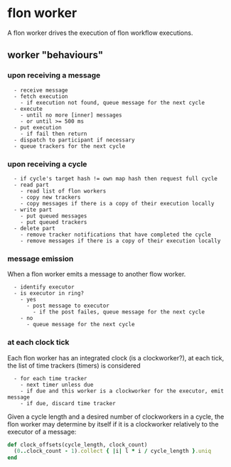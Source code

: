 
# flon worker

A flon worker drives the execution of flon workflow executions.

## worker "behaviours"

### upon receiving a message

```
  - receive message
  - fetch execution
    - if execution not found, queue message for the next cycle
  - execute
    - until no more [inner] messages
    - or until >= 500 ms
  - put execution
    - if fail then return
  - dispatch to participant if necessary
  - queue trackers for the next cycle
```

### upon receiving a cycle

```
  - if cycle's target hash != own map hash then request full cycle
  - read part
    - read list of flon workers
    - copy new trackers
    - copy messages if there is a copy of their execution locally
  - write part
    - put queued messages
    - put queued trackers
  - delete part
    - remove tracker notifications that have completed the cycle
    - remove messages if there is a copy of their execution locally
```

### message emission

When a flon worker emits a message to another flow worker.

```
  - identify executor
  - is executor in ring?
    - yes
      - post message to executor
        - if the post failes, queue message for the next cycle
    - no
      - queue message for the next cycle
```

### at each clock tick

Each flon worker has an integrated clock (is a clockworker?), at each tick, the list of time trackers (timers) is considered

```
  - for each time tracker
    - next timer unless due
    - if due and this worker is a clockworker for the executor, emit message
    - if due, discard time tracker
```

Given a cycle length and a desired number of clockworkers in a cycle, the flon worker may determine by itself if it is a clockworker relatively to the executor of a message:

```ruby
def clock_offsets(cycle_length, clock_count)
  (0..clock_count - 1).collect { |i| l * i / cycle_length }.uniq
end
```

